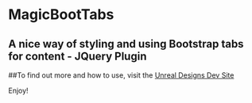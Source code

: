 # MagicBootTabs
A nice way of styling and using Bootstrap tabs for content - JQuery Plugin
------
##To find out more and how to use, visit the [Unreal Designs Dev Site](http://dev.unreal-designs.co.uk/magicboottabs/)

Enjoy!
